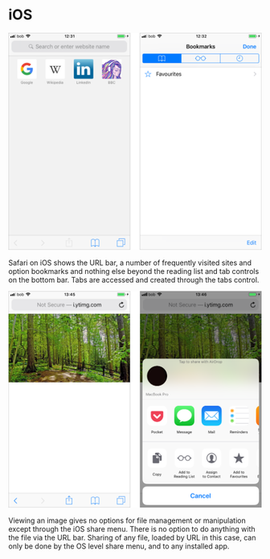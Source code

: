 # iOS

![](../../.gitbook/assets/ios-safari-home.png)

Safari on iOS shows the URL bar, a number of frequently visited sites and option bookmarks and nothing else beyond the reading list and tab controls on the bottom bar. Tabs are accessed and created through the tabs control.

![](../../.gitbook/assets/ios-safari-share.png)

Viewing an image gives no options for file management or manipulation except through the iOS share menu. There is no option to do anything with the file via the URL bar. Sharing of any file, loaded by URL in this case, can only be done by the OS level share menu, and to any installed app.

